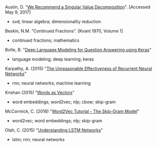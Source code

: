 Austin, D. "[We Recommend a Singular Value Decomposition](http://www.ams.org/samplings/feature-column/fcarc-svd)". [Accessed May 9, 2017]
- svd; linear algebra; dimensionality reduction

Beskin, N.M. "Continued Fractions". [Kvant 1970, Volume 1]
- continued fractions; mathematics

Bolte, B. "[Deep Language Modeling for Question Answering using Keras](http://ben.bolte.cc/blog/2016/language.html)"
- language modeling; deep learning; keras

Karpathy, A. (2015) "[The Unreasonable Effectiveness of Recurrent Neural Networks](http://karpathy.github.io/2015/05/21/rnn-effectiveness/)"
- rnn; neural networks; machine learning

Krishan (2015) "[Words as Vectors](https://iksinc.wordpress.com/tag/continuous-bag-of-words-cbow/)"
- word embeddings; word2vec; nlp; cbow; skip-gram

McCormick, C. (2016) "[Word2Vec Tutorial - The Skip-Gram Model](http://mccormickml.com/2016/04/19/word2vec-tutorial-the-skip-gram-model/)"
- word2vec; word embeddings; nlp; skip-gram

Olah, C. (2015) "[Understanding LSTM Networks](http://colah.github.io/posts/2015-08-Understanding-LSTMs/)"
- lstm; rnn; neural networks
